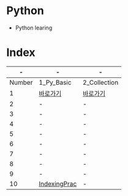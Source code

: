# Python

- Python learing

# Index

|-|-|-|
|-|-|-|
|Number|1_Py_Basic|2_Collection|
|1|[바로가기](./Python/1_Py_Basic/1.py)|[바로가기](./Python/2_Collection/1_list.py)|
|2|-|-|
|3|-|-|
|4|-|-|
|5|-|-|
|6|-|-|
|7|-|-|
|8|-|-|
|9|-|-|
|10|[IndexingPrac](./Python/1_Py_Basic/IndexingPrac.py)|-|
